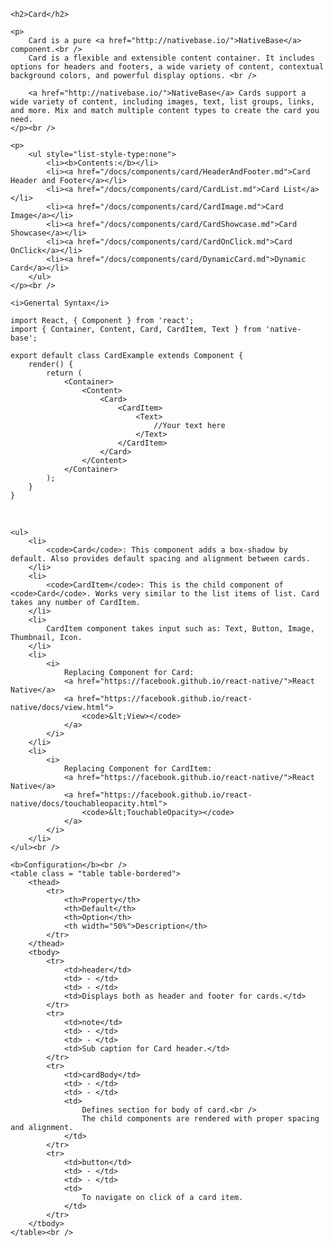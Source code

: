 <div class="section" id="card">

    <h2>Card</h2>

    <p>
        Card is a pure <a href="http://nativebase.io/">NativeBase</a> component.<br />
        Card is a flexible and extensible content container. It includes options for headers and footers, a wide variety of content, contextual background colors, and powerful display options. <br />

        <a href="http://nativebase.io/">NativeBase</a> Cards support a wide variety of content, including images, text, list groups, links, and more. Mix and match multiple content types to create the card you need.
    </p><br />

    <p>
        <ul style="list-style-type:none">
            <li><b>Contents:</b></li>
            <li><a href="/docs/components/card/HeaderAndFooter.md">Card Header and Footer</a></li>
            <li><a href="/docs/components/card/CardList.md">Card List</a></li>
            <li><a href="/docs/components/card/CardImage.md">Card Image</a></li>
            <li><a href="/docs/components/card/CardShowcase.md">Card Showcase</a></li>
            <li><a href="/docs/components/card/CardOnClick.md">Card OnClick</a></li>
            <li><a href="/docs/components/card/DynamicCard.md">Dynamic Card</a></li>
        </ul>
    </p><br />

    <i>Genertal Syntax</i>

<pre class="line-numbers"><code class="language-jsx">import React, { Component } from 'react';
import { Container, Content, Card, CardItem, Text } from 'native-base';
​
export default class CardExample extends Component {
    render() {
        return (
            &lt;Container>
                &lt;Content>
                    &lt;Card>
                        &lt;CardItem>                        
                            &lt;Text>
                                //Your text here
                            &lt;/Text>
                        &lt;/CardItem>
                    &lt;/Card>
                &lt;/Content>
            &lt;/Container>
        );
    }
}</code></pre><br />

    <ul>
        <li>
            <code>Card</code>: This component adds a box-shadow by default. Also provides default spacing and alignment between cards.
        </li>
        <li>
            <code>CardItem</code>: This is the child component of <code>Card</code>. Works very similar to the list items of list. Card takes any number of CardItem.
        </li>
        <li>
            CardItem component takes input such as: Text, Button, Image, Thumbnail, Icon.
        </li>
        <li>
            <i>
                Replacing Component for Card:
                <a href="https://facebook.github.io/react-native/">React Native</a>
                <a href="https://facebook.github.io/react-native/docs/view.html">
                    <code>&lt;View></code>
                </a>
            </i>
        </li>
        <li>
            <i>
                Replacing Component for CardItem:
                <a href="https://facebook.github.io/react-native/">React Native</a>
                <a href="https://facebook.github.io/react-native/docs/touchableopacity.html">
                    <code>&lt;TouchableOpacity></code>
                </a>
            </i>
        </li>
    </ul><br />

    <b>Configuration</b><br />
    <table class = "table table-bordered">
        <thead>
            <tr>
                <th>Property</th>
                <th>Default</th>
                <th>Option</th>
                <th width="50%">Description</th>
            </tr>
        </thead>
        <tbody>
            <tr>
                <td>header</td>
                <td> - </td>
                <td> - </td>
                <td>Displays both as header and footer for cards.</td>
            </tr>
            <tr>
                <td>note</td>
                <td> - </td>
                <td> - </td>
                <td>Sub caption for Card header.</td>
            </tr>
            <tr>
                <td>cardBody</td>
                <td> - </td>
                <td> - </td>
                <td>
                    Defines section for body of card.<br />
                    The child components are rendered with proper spacing and alignment.
                </td>
            </tr>
            <tr>
                <td>button</td>
                <td> - </td>
                <td> - </td>
                <td>
                    To navigate on click of a card item.
                </td>
            </tr>
        </tbody>
    </table><br />

</div>
